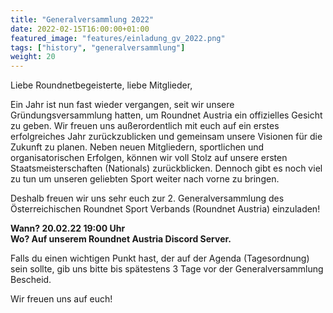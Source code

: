 ```yaml
---
title: "Generalversammlung 2022"
date: 2022-02-15T16:00:00+01:00
featured_image: "features/einladung_gv_2022.png"
tags: ["history", "generalversammlung"]
weight: 20
---
```


Liebe Roundnetbegeisterte, liebe Mitglieder,

Ein Jahr ist nun fast wieder vergangen, seit wir unsere Gründungsversammlung hatten, um Roundnet Austria ein offizielles Gesicht zu geben. Wir freuen uns außerordentlich mit euch auf ein erstes erfolgreiches Jahr zurückzublicken und gemeinsam unsere Visionen für die Zukunft zu planen. Neben neuen Mitgliedern, sportlichen und organisatorischen Erfolgen, können wir voll Stolz auf unsere ersten Staatsmeisterschaften (Nationals) zurückblicken. Dennoch gibt es noch viel zu tun um unseren geliebten Sport weiter nach vorne zu bringen.

Deshalb freuen wir uns sehr euch zur 2. Generalversammlung des Österreichischen Roundnet Sport Verbands (Roundnet Austria) einzuladen!

**Wann? 20.02.22 19:00 Uhr**  
**Wo? Auf unserem Roundnet Austria Discord Server.**  

Falls du einen wichtigen Punkt hast, der auf der Agenda (Tagesordnung) sein sollte, gib uns bitte bis spätestens 3 Tage vor der Generalversammlung Bescheid.

Wir freuen uns auf euch!